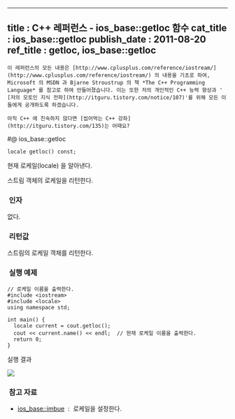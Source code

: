 ----------------
title : C++ 레퍼런스 - ios_base::getloc 함수
cat_title :  ios_base::getloc
publish_date : 2011-08-20
ref_title : getloc, ios_base::getloc
--------------



```warning
이 레퍼런스의 모든 내용은 [http://www.cplusplus.com/reference/iostream/](http://www.cplusplus.com/reference/iostream/) 의 내용을 기초로 하여, Microsoft 의 MSDN 과 Bjarne Stroustrup 의 책 *The C++ Programming Language* 를 참고로 하여 만들어졌습니다. 이는 또한 저의 개인적인 C++ 능력 향상과 ' [저의 모토인 지식 전파](http://itguru.tistory.com/notice/107)'를 위해 모든 이들에게 공개하도록 하겠습니다.
```

```info-text
아직 C++ 에 친숙하지 않다면 [씹어먹는 C++ 강좌](http://itguru.tistory.com/135)는 어때요?
```

#@ ios_base::getloc

```cpp-formatted
locale getloc() const;
```

현재 로케일(locale) 을 알아낸다.

스트림 객체의 로케일을 리턴한다.

###  인자


없다.




###  리턴값


스트림의 로케일 객체를 리턴한다.

###  실행 예제

```cpp-formatted
// 로케일 이름을 출력한다.
#include <iostream>
#include <locale>
using namespace std;

int main() {
  locale current = cout.getloc();
  cout << current.name() << endl;  // 현재 로케일 이름을 출력한다.
  return 0;
}
```


실행 결과

![](http://img1.daumcdn.net/thumb/R1920x0/?fname=http%3A%2F%2Fcfile29.uf.tistory.com%2Fimage%2F161A3C3B4E4E83B81B0A87)



###  참고 자료

*  [ios_base::imbue](http://itguru.tistory.com/158)  :  로케일을 설정한다.